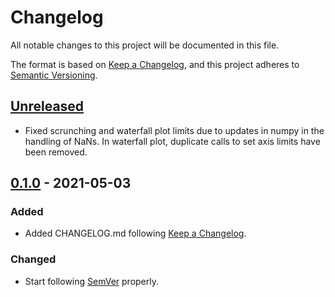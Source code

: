 # Changelog

All notable changes to this project will be documented in this file.

The format is based on [Keep a Changelog](https://keepachangelog.com/en/1.0.0/),
and this project adheres to [Semantic Versioning](https://semver.org/spec/v2.0.0.html).

## [Unreleased]

- Fixed scrunching and waterfall plot limits due to updates in numpy in the handling of NaNs. In waterfall plot, duplicate calls to set axis limits have been removed.

## [0.1.0] - 2021-05-03

### Added

- Added CHANGELOG.md following [Keep a Changelog](https://keepachangelog.com/en/1.0.0/).

### Changed

- Start following [SemVer](https://semver.org) properly.



[unreleased]: https://github.com/olivierlacan/keep-a-changelog/compare/v0.1.0...HEAD
[0.1.0]: https://github.com/mtlam/pypulse/compare/v0.0.1...v0.1.0
[0.0.1]: https://github.com/mtlam/pypulse/releases/tag/v0.0.1

